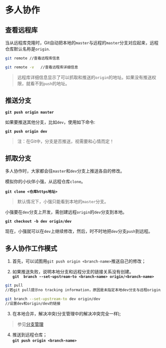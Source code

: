# 多人协作
## 查看远程库
当从远程库克隆时，Git自动把本地的`master`与远程的`master`分支对应起来，远程仓库默认名称是`origin`.
```bash
git remote //查看远程库信息

git remote -v   //查看远程库详细信息
```
> 远程库详细信息显示了可以抓取和推送的`origin`的地址。如果没有推送权限，就看不到`push`的地址。

## 推送分支
**`git push origin master`**

如果要推送其他分支，比如`dev`，使用如下命令:

**`git push origin dev`**
> 注：在Git中，分支是否推送，视需要和心情而定！

## 抓取分支
多人协作时，大家都会往`master`和`dev`分支上推送各自的修改。

模拟你的小伙伴小强，从远程仓库`clone`。

**`git clone <仓库https地址>`**
> 默认情况下，小强只能看到本地的`master`分支。

小强要在`dev`分支上开发，需创建远程`origin`的`dev`分支到本地。

**`git checkout -b dev origin/dev`**

现在，小强就可以在`dev`上继续修改，然后，时不时地把`dev`分支`push`到远程。
## 多人协作工作模式
1. 首先，可以试图用`git push origin <branch-name>`推送自己的修改；


2. 如果推送失败，说明本地分支和远程分支的链接关系没有创建。  
**`git  branch --set-upstream-to <branch-name> origin/<branch-name>`**
```bash
git pull
//若git pull提示no tracking information，原因是未指定本地dev分支与远程origin/dev分支的链接

git branch --set-upstream-to dev origin/dev
//设置dev和origin/dev的链接
```
3. 在本地合并，解决冲突(分支管理中的解决冲突完全一样);
> 参见[分支管理](./4.Branch_management.md)

4. 推送到远程仓库；  
**`git push origin <branch-name>`**